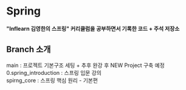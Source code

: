 # Spring
<strong>"Inflearn 김영한의 스프링" 커리큘럼을 공부하면서 기록한 코드 + 주석 저장소</strong> <br>

## Branch 소개 

main : 프로젝트 기본구조 세팅 + 추후 완강 후 NEW Project 구축 예정 <br>
0.spring_introduction : 스프링 입문 강의 <br>
spirng_core : 스프링 핵심 원리 - 기본편 
